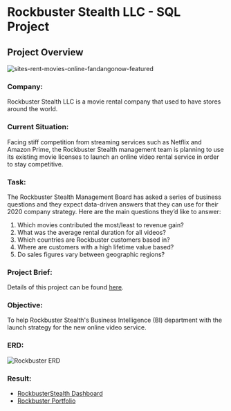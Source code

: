 # Rockbuster Stealth LLC - SQL Project
## **Project Overview**

![sites-rent-movies-online-fandangonow-featured](https://user-images.githubusercontent.com/130076002/231504282-92f6b383-84ba-40b4-8c25-7e291f3e5e71.jpg)

### **Company:**<br>
Rockbuster Stealth LLC is a movie rental company that used to have stores around the world.

### **Current Situation:**<br>
Facing stiff competition from streaming services such as Netflix and Amazon Prime, the Rockbuster Stealth management team is planning to use its existing movie licenses to launch an online video rental service in order to stay competitive.

### **Task:**<br>
The Rockbuster Stealth Management Board has asked a series of business questions and they expect data-driven answers that they can use for their 2020 company strategy. Here are the main questions they’d like to answer:
1. Which movies contributed the most/least to revenue gain?
2. What was the average rental duration for all videos?
3. Which countries are Rockbuster customers based in?
4. Where are customers with a high lifetime value based?
5. Do sales figures vary between geographic regions?

### **Project Brief:**<br>
Details of this project can be found [here](https://drive.google.com/file/d/1IXdPVviXDliTmw4f7dmYXgf_hEH_oRSW/view?usp=sharing).

### **Objective:**<br>
To help Rockbuster Stealth's Business Intelligence (BI) department with the launch strategy for the new online video service.

### **ERD:**
![Rockbuster ERD](https://user-images.githubusercontent.com/130076002/231503686-05574949-6638-43f0-9641-dc497d323be5.png)

### **Result:**
- [RockbusterStealth Dashboard](https://public.tableau.com/app/profile/natalia.violi.kristena.wijaya/viz/CareerFoundry-RockbusterStealthFinalProject_16813935965380/RockbusterStealthStoryboard)
- [Rockbuster Portfolio](https://nataliaviolii.github.io/DataAnalyticsPortfolio/portfolio.sql.html) 
